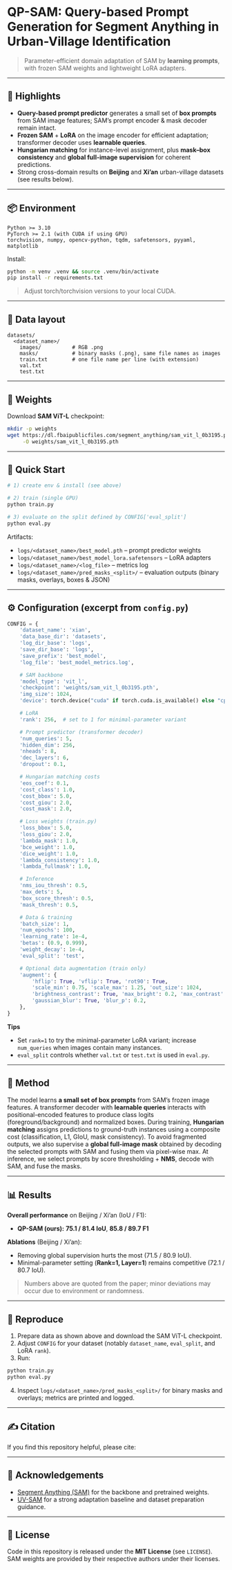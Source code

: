 # QP-SAM: Query-based Prompt Generation for Segment Anything in Urban-Village Identification

> Parameter-efficient domain adaptation of SAM by **learning prompts**, with frozen SAM weights and lightweight LoRA adapters.

---

## 🔹 Highlights

* **Query-based prompt predictor** generates a small set of **box prompts** from SAM image features; SAM’s prompt encoder & mask decoder remain intact.
* **Frozen SAM** + **LoRA** on the image encoder for efficient adaptation; transformer decoder uses **learnable queries**.
* **Hungarian matching** for instance-level assignment, plus **mask–box consistency** and **global full-image supervision** for coherent predictions.
* Strong cross-domain results on **Beijing** and **Xi’an** urban-village datasets (see results below).&#x20;

---

## 📦 Environment

```text
Python >= 3.10
PyTorch >= 2.1 (with CUDA if using GPU)
torchvision, numpy, opencv-python, tqdm, safetensors, pyyaml, matplotlib
```

Install:

```bash
python -m venv .venv && source .venv/bin/activate
pip install -r requirements.txt
```

> Adjust torch/torchvision versions to your local CUDA.

---

## 📂 Data layout

```
datasets/
  <dataset_name>/
    images/          # RGB .png
    masks/           # binary masks (.png), same file names as images
    train.txt        # one file name per line (with extension)
    val.txt
    test.txt
```

---

## 🔧 Weights

Download **SAM ViT-L** checkpoint:

```bash
mkdir -p weights
wget https://dl.fbaipublicfiles.com/segment_anything/sam_vit_l_0b3195.pth \
     -O weights/sam_vit_l_0b3195.pth
```

---

## 🚀 Quick Start

```bash
# 1) create env & install (see above)

# 2) train (single GPU)
python train.py

# 3) evaluate on the split defined by CONFIG['eval_split']
python eval.py
```

Artifacts:

* `logs/<dataset_name>/best_model.pth` – prompt predictor weights
* `logs/<dataset_name>/best_model_lora.safetensors` – LoRA adapters
* `logs/<dataset_name>/<log_file>` – metrics log
* `logs/<dataset_name>/pred_masks_<split>/` – evaluation outputs (binary masks, overlays, boxes & JSON)

---

## ⚙️ Configuration (excerpt from `config.py`)

```python
CONFIG = {
    'dataset_name': 'xian',
    'data_base_dir': 'datasets',
    'log_dir_base': 'logs',
    'save_dir_base': 'logs',
    'save_prefix': 'best_model',
    'log_file': 'best_model_metrics.log',

    # SAM backbone
    'model_type': 'vit_l',
    'checkpoint': 'weights/sam_vit_l_0b3195.pth',
    'img_size': 1024,
    'device': torch.device("cuda" if torch.cuda.is_available() else "cpu"),

    # LoRA
    'rank': 256,  # set to 1 for minimal-parameter variant

    # Prompt predictor (transformer decoder)
    'num_queries': 5,
    'hidden_dim': 256,
    'nheads': 8,
    'dec_layers': 6,
    'dropout': 0.1,

    # Hungarian matching costs
    'eos_coef': 0.1,
    'cost_class': 1.0,
    'cost_bbox': 5.0,
    'cost_giou': 2.0,
    'cost_mask': 2.0,

    # Loss weights (train.py)
    'loss_bbox': 5.0,
    'loss_giou': 2.0,
    'lambda_mask': 1.0,
    'bce_weight': 1.0,
    'dice_weight': 1.0,
    'lambda_consistency': 1.0,
    'lambda_fullmask': 1.0,

    # Inference
    'nms_iou_thresh': 0.5,
    'max_dets': 5,
    'box_score_thresh': 0.5,
    'mask_thresh': 0.5,

    # Data & training
    'batch_size': 1,
    'num_epochs': 100,
    'learning_rate': 1e-4,
    'betas': (0.9, 0.999),
    'weight_decay': 1e-4,
    'eval_split': 'test',

    # Optional data augmentation (train only)
    'augment': {
        'hflip': True, 'vflip': True, 'rot90': True,
        'scale_min': 0.75, 'scale_max': 1.25, 'out_size': 1024,
        'brightness_contrast': True, 'max_bright': 0.2, 'max_contrast': 0.2,
        'gaussian_blur': True, 'blur_p': 0.2,
    },
}
```

**Tips**

* Set `rank=1` to try the minimal-parameter LoRA variant; increase `num_queries` when images contain many instances.
* `eval_split` controls whether `val.txt` or `test.txt` is used in `eval.py`.

---

## 🧠 Method

The model learns **a small set of box prompts** from SAM’s frozen image features. A transformer decoder with **learnable queries** interacts with positional-encoded features to produce class logits (foreground/background) and normalized boxes. During training, **Hungarian matching** assigns predictions to ground-truth instances using a composite cost (classification, L1, GIoU, mask consistency). To avoid fragmented outputs, we also supervise a **global full-image mask** obtained by decoding the selected prompts with SAM and fusing them via pixel-wise max. At inference, we select prompts by score thresholding + **NMS**, decode with SAM, and fuse the masks.&#x20;

---

## 📊 Results

**Overall performance** on Beijing / Xi’an (IoU / F1):

* **QP-SAM (ours):** **75.1 / 81.4 IoU**, **85.8 / 89.7 F1**

**Ablations** (Beijing / Xi’an):

* Removing global supervision hurts the most (71.5 / 80.9 IoU).
* Minimal-parameter setting (**Rank=1, Layer=1**) remains competitive (72.1 / 80.7 IoU).&#x20;

> Numbers above are quoted from the paper; minor deviations may occur due to environment or randomness.&#x20;

---

## 🧪 Reproduce

1. Prepare data as shown above and download the SAM ViT-L checkpoint.
2. Adjust `CONFIG` for your dataset (notably `dataset_name`, `eval_split`, and LoRA `rank`).
3. Run:

```bash
python train.py
python eval.py
```

4. Inspect `logs/<dataset_name>/pred_masks_<split>/` for binary masks and overlays; metrics are printed and logged.

---

## ✍️ Citation

If you find this repository helpful, please cite:


---

## 🙏 Acknowledgements

* [Segment Anything (SAM)](https://github.com/facebookresearch/segment-anything) for the backbone and pretrained weights.
* [UV-SAM](https://github.com/tsinghua-fib-lab/UV-SAM) for a strong adaptation baseline and dataset preparation guidance.

---

## 📜 License

Code in this repository is released under the **MIT License** (see `LICENSE`). SAM weights are provided by their respective authors under their licenses.
